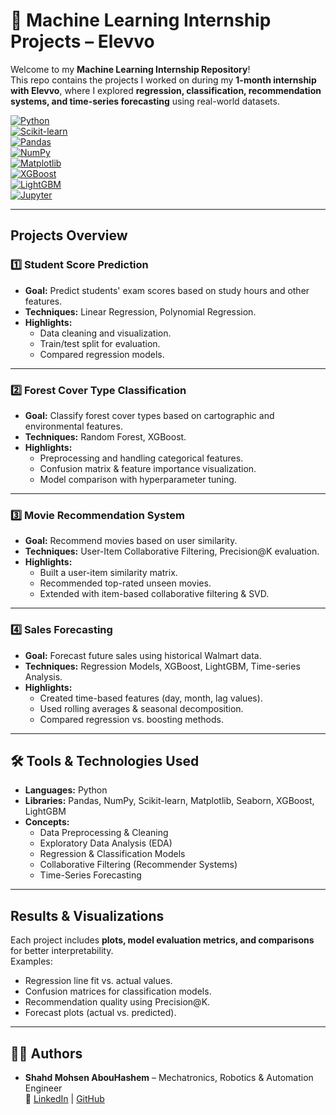 # 🌟 Machine Learning Internship Projects – Elevvo

Welcome to my **Machine Learning Internship Repository**!  
This repo contains the projects I worked on during my **1-month internship with Elevvo**, where I explored **regression, classification, recommendation systems, and time-series forecasting** using real-world datasets.  

[![Python](https://img.shields.io/badge/Python-3.9-blue?logo=python)](https://www.python.org/)  
[![Scikit-learn](https://img.shields.io/badge/Scikit--learn-ML-orange?logo=scikit-learn)](https://scikit-learn.org/stable/)  
[![Pandas](https://img.shields.io/badge/Pandas-Data%20Analysis-teal?logo=pandas)](https://pandas.pydata.org/)  
[![NumPy](https://img.shields.io/badge/NumPy-Scientific%20Computing-lightblue?logo=numpy)](https://numpy.org/)  
[![Matplotlib](https://img.shields.io/badge/Matplotlib-Visualization-yellow?logo=plotly)](https://matplotlib.org/)  
[![XGBoost](https://img.shields.io/badge/XGBoost-Boosting-green)](https://xgboost.ai/)  
[![LightGBM](https://img.shields.io/badge/LightGBM-Gradient%20Boosting-lightgreen)](https://lightgbm.readthedocs.io/)  
[![Jupyter](https://img.shields.io/badge/Jupyter-Notebooks-orange?logo=jupyter)](https://jupyter.org/)  

---

## Projects Overview  

### 1️⃣ Student Score Prediction 
- **Goal:** Predict students' exam scores based on study hours and other features.  
- **Techniques:** Linear Regression, Polynomial Regression.  
- **Highlights:**  
  - Data cleaning and visualization.  
  - Train/test split for evaluation.  
  - Compared regression models.  

---

### 2️⃣ Forest Cover Type Classification 
- **Goal:** Classify forest cover types based on cartographic and environmental features.  
- **Techniques:** Random Forest, XGBoost.  
- **Highlights:**  
  - Preprocessing and handling categorical features.  
  - Confusion matrix & feature importance visualization.  
  - Model comparison with hyperparameter tuning.  

---

### 3️⃣ Movie Recommendation System 
- **Goal:** Recommend movies based on user similarity.  
- **Techniques:** User-Item Collaborative Filtering, Precision@K evaluation.  
- **Highlights:**  
  - Built a user-item similarity matrix.  
  - Recommended top-rated unseen movies.  
  - Extended with item-based collaborative filtering & SVD.  

---

### 4️⃣ Sales Forecasting 
- **Goal:** Forecast future sales using historical Walmart data.  
- **Techniques:** Regression Models, XGBoost, LightGBM, Time-series Analysis.  
- **Highlights:**  
  - Created time-based features (day, month, lag values).  
  - Used rolling averages & seasonal decomposition.  
  - Compared regression vs. boosting methods.  

---

## 🛠️ Tools & Technologies Used
- **Languages:** Python 
- **Libraries:** Pandas, NumPy, Scikit-learn, Matplotlib, Seaborn, XGBoost, LightGBM  
- **Concepts:**  
  - Data Preprocessing & Cleaning  
  - Exploratory Data Analysis (EDA)  
  - Regression & Classification Models  
  - Collaborative Filtering (Recommender Systems)  
  - Time-Series Forecasting  

---

##  Results & Visualizations
Each project includes **plots, model evaluation metrics, and comparisons** for better interpretability.  
Examples:  
- Regression line fit vs. actual values.  
- Confusion matrices for classification models.  
- Recommendation quality using Precision@K.  
- Forecast plots (actual vs. predicted).  

---

## 👩‍💻 Authors
- **Shahd Mohsen AbouHashem** – Mechatronics, Robotics & Automation Engineer  
🔗 [LinkedIn](https://www.linkedin.com/in/shahd-abouhashem) | [GitHub](https://github.com/Shahd-AbouHashem)  
